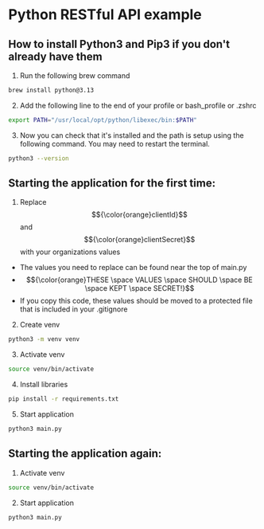 # Python RESTful API example

## How to install Python3 and Pip3 if you don't already have them
1. Run the following brew command
```bash
brew install python@3.13
```
2. Add the following line to the end of your profile or bash_profile or .zshrc
```bash
export PATH="/usr/local/opt/python/libexec/bin:$PATH"
```
3. Now you can check that it's installed and the path is setup using the following command. You may need to restart the terminal.
```bash 
python3 --version
```

## Starting the application for the first time:
1. Replace $${\color{orange}clientId}$$ and $${\color{orange}clientSecret}$$ with your organizations values
  * The values you need to replace can be found near the top of main.py
  * $${\color{orange}THESE \space VALUES \space SHOULD \space BE \space KEPT \space SECRET!}$$
  * If you copy this code, these values should be moved to a protected file that is included in your .gitignore
2. Create venv
```bash
python3 -m venv venv
```
3. Activate venv 
```bash
source venv/bin/activate
```
4. Install libraries 
```bash
pip install -r requirements.txt
```
5. Start application
```bash
python3 main.py
```

## Starting the application again:
1. Activate venv 
```bash
source venv/bin/activate
```
2. Start application
```bash
python3 main.py
```

